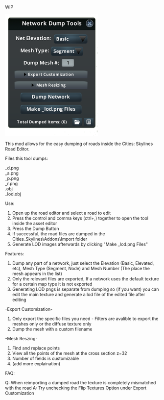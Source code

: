 WIP

![Main Panel](/Images/panel_image1.png "Panel")

This mod allows for the easy dumping of roads inside the Cities: Skylines Road Editor.


Files this tool dumps:

_d.png\
_a.png\
_p.png\
_r.png\
.obj\
_lod.obj

Use:
1) Open up the road editor and select a road to edit
2) Press the control and comma keys (ctrl+,) together to open the tool inside the asset editor
3) Press the Dump Button
4) If successful, the road files are dumped in the Cities_Skylines\Addons\Import folder
5) Generate LOD images afterwards by clicking "Make _lod.png Files"

Features:
1) Dump any part of a network, just select the Elevation (Basic, Elevated, etc), Mesh Type (Segment, Node) and Mesh Number (The place the mesh appears in the list)
2) Only the relevant files are exported, If a network uses the default texture for a certain map type it is not exported
3) Generating LOD pngs is separate from dumping so (if you want) you can edit the main texture and generate a lod file of the edited file after editing

-Export Customization-
1) Only export the specific files you need - Filters are avalible to export the meshes only or the diffuse texture only
2) Dump the mesh with a custom filename

-Mesh Reszing-
1) Find and replace points 
2) View all the points of the mesh at the cross section z=32
3) Number of fields is customizable
4) (add more explaination)

FAQ:

Q: When reimporting a dumped road the texture is completely mismatched with the road
A: Try unchecking the Flip Textures Option under Export Customization
